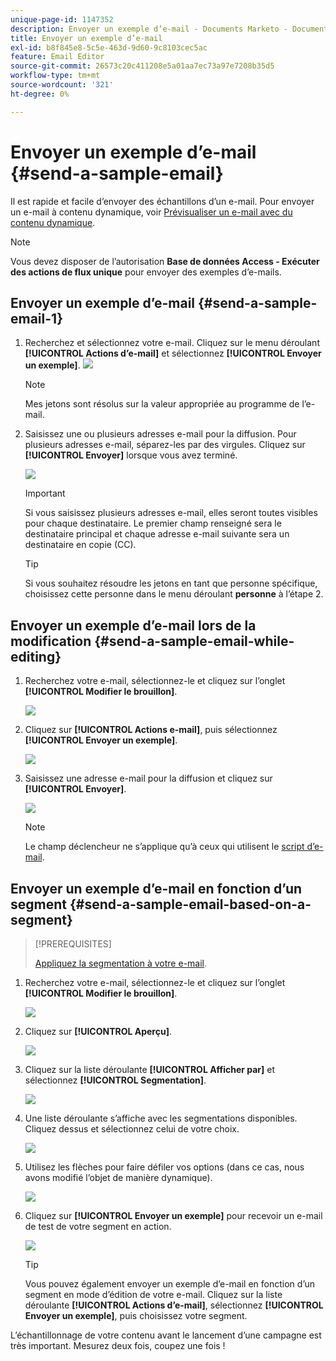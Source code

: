 ```yaml
---
unique-page-id: 1147352
description: Envoyer un exemple d’e-mail - Documents Marketo - Documentation du produit
title: Envoyer un exemple d’e-mail
exl-id: b8f845e8-5c5e-463d-9d60-9c8103cec5ac
feature: Email Editor
source-git-commit: 26573c20c411208e5a01aa7ec73a97e7208b35d5
workflow-type: tm+mt
source-wordcount: '321'
ht-degree: 0%

---
```


# Envoyer un exemple d’e-mail {#send-a-sample-email}

Il est rapide et facile d’envoyer des échantillons d’un e-mail. Pour envoyer un e-mail à contenu dynamique, voir [Prévisualiser un e-mail avec du contenu dynamique](/help/marketo/product-docs/email-marketing/general/functions-in-the-editor/preview-an-email-with-dynamic-content.md).

>[!NOTE]
>
>Vous devez disposer de l’autorisation **Base de données Access - Exécuter des actions de flux unique** pour envoyer des exemples d’e-mails.

## Envoyer un exemple d’e-mail {#send-a-sample-email-1}

1. Recherchez et sélectionnez votre e-mail. Cliquez sur le menu déroulant **[!UICONTROL Actions d’e-mail]** et sélectionnez **[!UICONTROL Envoyer un exemple]**.
   ![](assets/one-281-29.jpg)

   >[!NOTE]
   >
   >Mes jetons sont résolus sur la valeur appropriée au programme de l’e-mail.

1. Saisissez une ou plusieurs adresses e-mail pour la diffusion. Pour plusieurs adresses e-mail, séparez-les par des virgules. Cliquez sur **[!UICONTROL Envoyer]** lorsque vous avez terminé.

   ![](assets/two.png)

   >[!IMPORTANT]
   >
   >Si vous saisissez plusieurs adresses e-mail, elles seront toutes visibles pour chaque destinataire. Le premier champ renseigné sera le destinataire principal et chaque adresse e-mail suivante sera un destinataire en copie (CC).

   >[!TIP]
   >
   >Si vous souhaitez résoudre les jetons en tant que personne spécifique, choisissez cette personne dans le menu déroulant **personne** à l’étape 2.

## Envoyer un exemple d’e-mail lors de la modification {#send-a-sample-email-while-editing}

1. Recherchez votre e-mail, sélectionnez-le et cliquez sur l’onglet **[!UICONTROL Modifier le brouillon]**.

   ![](assets/three-281-29.jpg)

1. Cliquez sur **[!UICONTROL Actions e-mail]**, puis sélectionnez **[!UICONTROL Envoyer un exemple]**.

   ![](assets/four.png)

1. Saisissez une adresse e-mail pour la diffusion et cliquez sur **[!UICONTROL Envoyer]**.

   ![](assets/two.png)

   >[!NOTE]
   >
   >Le champ déclencheur ne s’applique qu’à ceux qui utilisent le [script d’e-mail](https://experienceleague.adobe.com/en/docs/marketo-developer/marketo/email-scripting).

## Envoyer un exemple d’e-mail en fonction d’un segment {#send-a-sample-email-based-on-a-segment}

>[!PREREQUISITES]
>
>[Appliquez la segmentation à votre e-mail](/help/marketo/product-docs/email-marketing/general/functions-in-the-editor/using-dynamic-content-in-an-email.md).

1. Recherchez votre e-mail, sélectionnez-le et cliquez sur l’onglet **[!UICONTROL Modifier le brouillon]**.

   ![](assets/three-281-29.jpg)

1. Cliquez sur **[!UICONTROL Aperçu]**.

   ![](assets/1.png)

1. Cliquez sur la liste déroulante **[!UICONTROL Afficher par]** et sélectionnez **[!UICONTROL Segmentation]**.

   ![](assets/2.png)

1. Une liste déroulante s’affiche avec les segmentations disponibles. Cliquez dessus et sélectionnez celui de votre choix.

   ![](assets/3.png)

1. Utilisez les flèches pour faire défiler vos options (dans ce cas, nous avons modifié l’objet de manière dynamique).

   ![](assets/4.png)

1. Cliquez sur **[!UICONTROL Envoyer un exemple]** pour recevoir un e-mail de test de votre segment en action.

   ![](assets/5.png)

   >[!TIP]
   >
   >Vous pouvez également envoyer un exemple d’e-mail en fonction d’un segment en mode d’édition de votre e-mail. Cliquez sur la liste déroulante **[!UICONTROL Actions d’e-mail]**, sélectionnez **[!UICONTROL Envoyer un exemple]**, puis choisissez votre segment.

L’échantillonnage de votre contenu avant le lancement d’une campagne est très important. Mesurez deux fois, coupez une fois !
